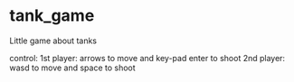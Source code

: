 tank_game
=========

Little game about tanks

control:
1st player: arrows to move and key-pad enter to shoot
2nd player: wasd to move and space to shoot
